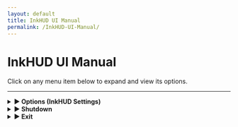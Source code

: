 ```yaml
---
layout: default
title: InkHUD UI Manual
permalink: /InkHUD-UI-Manual/
---
```


# InkHUD UI Manual

Click on any menu item below to expand and view its options.

---

<details>
  <summary><strong>▶ Options (InkHUD Settings)</strong></summary>

  <blockquote>
  <details>
    <summary><strong>▶ Applet (Select Screen to Display)</strong></summary>

    <blockquote>
    - **All Messages**  
      Displays the last heard message from DMs or channels.  

    - **DMs**  
      Shows the last received direct message.  

    - **Channel 0**  
      Displays all recent messages on Channel 0 in a threaded format.  

    - **Channel 1**  
      Displays all recent messages on Channel 1 in a threaded format.  

    - **Positions**  
      Shows the Node Map Position screen, with "X" markers for locations.  

    - **Recents List**  
      Displays a list of last heard nodes within a specified time frame.  

    - **Heard**  
      Lists all nodes heard within a certain time period.  

    - **Exit**  
      Closes the menu screen.  
    </blockquote>

  </details>

  <details>
    <summary><strong>▶ Auto-Show (Auto-Switch to New Data)</strong></summary>

    <blockquote>
    - **All Messages**  
    - **DMs**  
    - **Channel 0**  
    - **Channel 1**  
    - **Positions**  
    - **Recents List**  
    - **Heard**  
    - **Exit** – Closes the menu screen.  
    </blockquote>

  </details>

  <details>
    <summary><strong>▶ Recent Duration (Filter Recents List by Time)</strong></summary>

    <blockquote>
    - **2 Minutes**  
    - **5 Minutes**  
    - **10 Minutes**  
    - **30 Minutes**  
    - **60 Minutes**  
    - **120 Minutes**  
    </blockquote>

  </details>

  <details>
    <summary><strong>▶ Layout</strong></summary>
    <blockquote>
    Splits the screen into different sections for improved data visualization.
    </blockquote>
  </details>

  <details>
    <summary><strong>▶ Rotate</strong></summary>
    <blockquote>
    Rotates the screen clockwise for different orientations.
    </blockquote>
  </details>

  <details>
    <summary><strong>▶ Notification</strong></summary>
    <blockquote>
    Enables a notification banner when a new message is received.
    </blockquote>
  </details>

  <details>
    <summary><strong>▶ Battery Icon</strong></summary>
    <blockquote>
    Displays the battery level on all screens.
    </blockquote>
  </details>
  </blockquote>

</details>

<details>
  <summary><strong>▶ Shutdown</strong></summary>
  <blockquote>
  Puts the device into **Deep Sleep** while saving all current settings and messages.
  </blockquote>
</details>

<details>
  <summary><strong>▶ Exit</strong></summary>
  <blockquote>
  Closes the menu screen.
  </blockquote>
</details>
